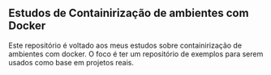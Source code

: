 ## Estudos de Containirização de ambientes com Docker

Este repositório é voltado aos meus estudos sobre containirização de ambientes com docker. O foco é ter um repositório de exemplos para serem usados como base em projetos reais. 